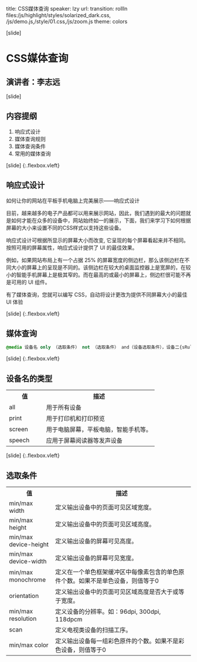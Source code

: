 title: CSS媒体查询
speaker: lzy
url: 
transition: rollIn
files:/js/highlight/styles/solarized_dark.css, /js/demo.js,/style/01.css,/js/zoom.js
theme: colors

[slide]
# CSS媒体查询
## 演讲者：李志远

[slide]
## 内容提纲
1. 响应式设计
2. 媒体查询规则
3. 媒体查询条件
4. 常用的媒体查询

[slide] {:.flexbox.vleft}
## 响应式设计

如何让你的网站在平板手机电脑上完美展示——响应式设计

目前，越来越多的电子产品都可以用来展示网站，因此，我们遇到的最大的问题就是如何才能在众多的设备中，网站始终如一的展示，下面，我们来学习下如何根据屏幕的大小来设置不同的CSS样式以支持这些设备。

响应式设计可根据所显示的屏幕大小而改变, 它呈现的每个屏幕看起来并不相同。按照可用的屏幕属性，响应式设计提供了 UI 的最佳效果。

例如，如果网站布局上有一个占据 25% 的屏幕宽度的侧边栏，那么该侧边栏在不同大小的屏幕上的呈现是不同的。该侧边栏在较大的桌面监控器上是宽屏的，在较小的智能手机屏幕上是极其窄的。而在最高的或最小的屏幕上，侧边栏很可能不再是可用的 UI 组件。

有了媒体查询，您就可以编写 CSS，自动将设计更改为提供不同屏幕大小的最佳 UI 体验

[slide] {:.flexbox.vleft}
## 媒体查询
```css
@media 设备名 only （选取条件） not （选取条件） and（设备选取条件），设备二{sRules}
```

[slide] {:.flexbox.vleft}
## 设备名的类型
<table class="reference">
  <tbody><tr>
    <th style="width:25%">值</th>
    <th>描述</th>
  </tr>  
  <tr>
    <td>all</td>
    <td>用于所有设备</td>
  </tr>
  <tr>
    <td>print</td>
    <td>用于打印机和打印预览</td>
  </tr>
  <tr>
  <td>screen</td>
  <td>用于电脑屏幕，平板电脑，智能手机等。</td>
  </tr>
  <tr>
    <td>speech</td>
    <td>应用于屏幕阅读器等发声设备</td>
  </tr>
</tbody></table>

[slide] {:.flexbox.vleft}
## 选取条件

<table class="reference">
  <tbody><tr>
    <th style="width:25%">值</th>
    <th>描述</th>
  </tr>
    <tr>
      <td>min/max width</td>
      <td>定义输出设备中的页面可见区域宽度。</td>
    </tr>
    <tr>
     <td>min/max height</td>
     <td>定义输出设备中的页面可见区域高度。</td>
    </tr>  
	<tr>
    <td>min/max device-height</td>
    <td>定义输出设备的屏幕可见高度。</td>
    </tr>
	<tr>
    <td>min/max device-width</td>
    <td>定义输出设备的屏幕可见宽度。</td>
    </tr>
	<tr>
    <td>min/max monochrome</td>
    <td>定义在一个单色框架缓冲区中每像素包含的单色原件个数。如果不是单色设备，则值等于0
	</td>
	</tr>
	<tr>
    <td>orientation</td>
    <td>定义输出设备中的页面可见区域高度是否大于或等于宽度。</td>
    </tr>
	<tr>
    <td>min/max resolution</td>
    <td>定义设备的分辨率。如：96dpi, 300dpi, 118dpcm</td>
    </tr>
	<tr>
    <td>scan</td>
    <td>定义电视类设备的扫描工序。</td>
    </tr>
    <tr>
    <td>min/max color</td>
    <td>定义输出设备每一组彩色原件的个数。如果不是彩色设备，则值等于0</td>
    </tr>
</tbody></table>



